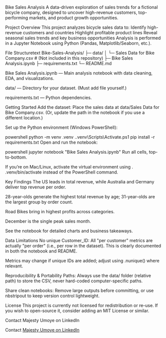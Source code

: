Bike Sales Analysis
A data-driven exploration of sales trends for a fictional bicycle company, designed to uncover high-revenue customers, top-performing markets, and product growth opportunities.

Project Overview
This project analyzes bicycle sales data to:
	Identify high-revenue customers and countries
	Highlight profitable product lines
	Reveal seasonal sales trends and key business opportunities
	Analysis is performed in a Jupyter Notebook using Python (Pandas, Matplotlib/Seaborn, etc.).

File Structuretext
Bike-Sales-Analysis/
├─ data/
│   └─ Sales Data for Bike Company.csv  # (Not included in this repository)
├─ Bike Sales Analysis.ipynb
├─ requirements.txt
└─ README.md

Bike Sales Analysis.ipynb — Main analysis notebook with data cleaning, EDA, and visualizations.

data/ — Directory for your dataset. (Must add file yourself.)

requirements.txt — Python dependencies.

Getting Started
Add the dataset: Place the sales data at data/Sales Data for Bike Company.csv. (Or, update the path in the notebook if you use a different location.)

Set up the Python environment (Windows PowerShell):

powershell
python -m venv .venv
.\.venv\Scripts\Activate.ps1
pip install -r requirements.txt
Open and run the notebook:

powershell
jupyter notebook "Bike Sales Analysis.ipynb"
Run all cells, top-to-bottom.

If you’re on Mac/Linux, activate the virtual environment using . .venv/bin/activate instead of the PowerShell command.

Key Findings
The US leads in total revenue, while Australia and Germany deliver top revenue per order.

28-year-olds generate the highest total revenue by age; 31-year-olds are the largest group by order count.

Road Bikes bring in highest profits across categories.

December is the single peak sales month.

See the notebook for detailed charts and business takeaways.

Data Limitations
No unique Customer_ID: All "per customer" metrics are actually "per order" (i.e., per row in the dataset). This is clearly documented in both the notebook and README.

Metrics may change if unique IDs are added; adjust using .nunique() where relevant.

Reproducibility & Portability
Paths: Always use the data/ folder (relative path) to store the CSV, never hard-coded computer-specific paths.

Share clean notebooks: Remove large outputs before committing, or use nbstripout to keep version control lightweight.

License
This project is currently not licensed for redistribution or re-use. If you wish to open-source it, consider adding an MIT License or similar.

Contact
Majesty Umoye on LinkedIn

Contact
[Majesty Umoye on LinkedIn](https://www.linkedin.com/in/majestyumoye)

